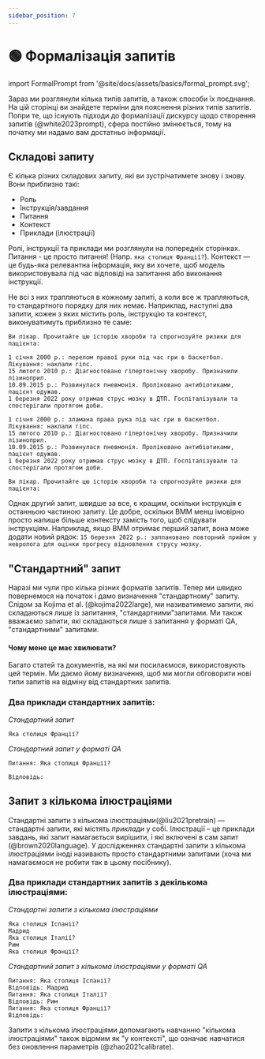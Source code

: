 ```yaml
---
sidebar_position: 7
---
```


# 🟢 Формалізація запитів

import FormalPrompt from '@site/docs/assets/basics/formal_prompt.svg';

<div style={{textAlign: 'center'}}>
  <FormalPrompt style={{width:"100%",height:"300px",verticalAlign:"top"}}/>
</div>

Зараз ми розглянули кілька типів запитів, а також способи їх поєднання. На цій сторінці ви знайдете терміни для пояснення різних типів запитів. Попри те, що існують підходи до формалізації дискурсу щодо створення запитів (@white2023prompt), сфера постійно змінюється, тому на початку ми надамо вам достатньо інформації.

## Складові запиту

Є кілька різних складових запиту, які ви зустрічатимете знову і знову. Вони приблизно такі:

- Роль
- Інструкція/завдання
- Питання
- Контекст
- Приклади (ілюстрації)

Ролі, інструкції та приклади ми розглянули на попередніх сторінках. Питання - це просто питання! (Напр. `яка столиця Франції?`). Контекст — це будь-яка релевантна інформація, яку ви хочете, щоб модель використовувала під час відповіді на запитання або виконання інструкції.

Не всі з них трапляються в кожному запиті, а коли все ж трапляються, то стандартного порядку для них немає. Наприклад, наступні два запити, кожен з яких містить роль, інструкцію та контекст, виконуватимуть приблизно те саме:

```text
Ви лікар. Прочитайте цю історію хвороби та спрогнозуйте ризики для пацієнта:

1 січня 2000 р.: перелом правої руки під час гри в баскетбол. Лікування: наклали гіпс.
15 лютого 2010 р.: Діагностовано гіпертонічну хворобу. Призначили лізиноприл.
10.09.2015 р.: Розвинулася пневмонія. Проліковано антибіотиками, пацієнт одужав.
1 березня 2022 року отримав струс мозку в ДТП. Госпіталізували та спостерігали протягом доби.
```

```text
1 січня 2000 р.: зламана права рука під час гри в баскетбол. Лікування: наклали гіпс.
15 лютого 2010 р.: Діагностовано гіпертонічну хворобу. Призначили лізиноприл.
10.09.2015 р.: Розвинулася пневмонія. Проліковано антибіотиками, пацієнт одужав.
1 березня 2022 року отримав струс мозку в ДТП. Госпіталізували та спостерігали протягом доби.

Ви лікар. Прочитайте цю історію хвороби та спрогнозуйте ризики для пацієнта:
```

Однак другий запит, швидше за все, є кращим, оскільки інструкція є останньою частиною запиту. Це добре, оскільки ВММ менш імовірно просто напише більше контексту замість того, щоб слідувати інструкціям. Наприклад, якщо ВММ отримає перший запит, вона може додати новий рядок: `15 березня 2022 р.: заплановано повторний прийом у невролога для оцінки прогресу відновлення струсу мозку.`


## "Стандартний" запит

Наразі ми чули про кілька різних форматів запитів. Тепер ми швидко повернемося на початок і дамо визначення "стандартному" запиту. Слідом за Kojima et al. (@kojima2022large), ми називатимемо запити, які складаються лише із запитання, "стандартними"запитами. Ми також вважаємо запити, які складаються лише з запитання у форматі QA, "стандартними" запитами.

#### Чому мене це має хвилювати?

Багато статей та документів, на які ми посилаємося, використовують цей термін. Ми даємо йому визначення, щоб ми могли обговорити нові типи запитів на відміну від стандартних запитів.

### Два приклади стандартних запитів:


_Стандартний запит_
```
Яка столиця Франції?
```

_Стандартний запит у форматі QA_
```
Питання: Яка столиця Франції?

Відповідь:
```

## Запит з кількома ілюстраціями

Стандартні запити з кількома ілюстраціями(@liu2021pretrain) — стандартні запити, які містять _приклади_ у собі. Ілюстрації – це приклади завдань, які запит намагається вирішити, і які включені в сам запит (@brown2020language). У дослідженнях стандартні запити з кількома ілюстраціями іноді називають просто стандартними запитами (хоча ми намагаємося не робити так в цьому посібнику).

### Два приклади стандартних запитів з декількома ілюстраціями:

_Стандартні запити з кількома ілюстраціями_

```
Яка столиця Іспанії?
Мадрид
Яка столиця Італії?
Рим
Яка столиця Франції?
```

_Стандартний запит з кількома ілюстраціями у форматі QA_
```
Питання: Яка столиця Іспанії?
Відповідь: Мадрид
Питання: Яка столиця Італії?
Відповідь: Рим
Питання: Яка столиця Франції?
Відповідь:
```

Запити з кількома ілюстраціями допомагають навчанню "кількома ілюстраціями" також відомим як "у контексті", що означає навчатися без оновлення параметрів (@zhao2021calibrate).
